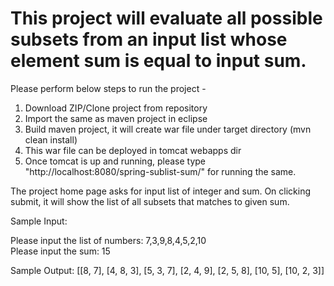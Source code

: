 # This project will evaluate all possible subsets from an input list whose element sum is equal to input sum.

Please perform below steps to run the project - 
  1. Download ZIP/Clone project from repository
  2. Import the same as maven project in eclipse
  3. Build maven project, it will create war file under target directory (mvn clean install)
  4. This war file can be deployed in tomcat webapps dir
  5. Once tomcat is up and running, please type "http://localhost:8080/spring-sublist-sum/" for running the same.
  
The project home page asks for input list of integer and sum. On clicking submit, it will show the list of all subsets that matches to given sum.

Sample Input:

Please input the list of numbers: 7,3,9,8,4,5,2,10	
Please input the sum: 15

Sample Output: [[8, 7], [4, 8, 3], [5, 3, 7], [2, 4, 9], [2, 5, 8], [10, 5], [10, 2, 3]]
